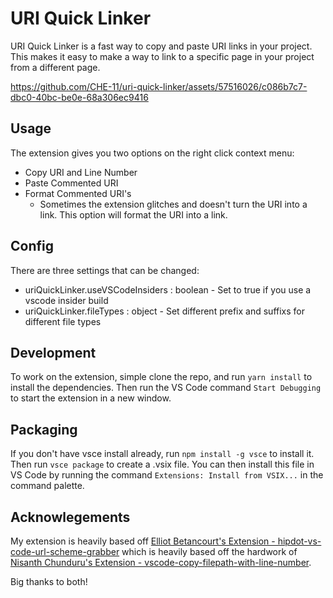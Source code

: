 # URI Quick Linker
URI Quick Linker is a fast way to copy and paste URI links in your project. This makes it easy to make a way to link to a specific page in your project from a different page.

https://github.com/CHE-11/uri-quick-linker/assets/57516026/c086b7c7-dbc0-40bc-be0e-68a306ec9416


## Usage
The extension gives you two options on the right click context menu: 
- Copy URI and Line Number
- Paste Commented URI
- Format Commented URI's
  - Sometimes the extension glitches and doesn't turn the URI into a link. This option will format the URI into a link.

## Config
There are three settings that can be changed: 
- uriQuickLinker.useVSCodeInsiders : boolean - Set to true if you use a vscode insider build
- uriQuickLinker.fileTypes : object - Set different prefix and suffixs for different file types

## Development
To work on the extension, simple clone the repo, and run ```yarn install``` to install the dependencies. Then run the VS Code command ```Start Debugging``` to start the extension in a new window.

## Packaging
If you don't have vsce install already, run ```npm install -g vsce``` to install it. 
Then run ```vsce package``` to create a .vsix file. You can then install this file in VS Code by running the command ```Extensions: Install from VSIX...``` in the command palette.


## Acknowlegements
My extension is heavily based off [Elliot Betancourt's Extension - hipdot-vs-code-url-scheme-grabber](https://github.com/ebetancourt/hipdot-vs-code-url-scheme-grabber/tree/main?tab=readme-ov-file) which is heavily based off the hardwork of [Nisanth Chunduru's Extension - vscode-copy-filepath-with-line-number](https://github.com/nisanthchunduru/vscode-copy-filepath-with-line-number).

Big thanks to both!

